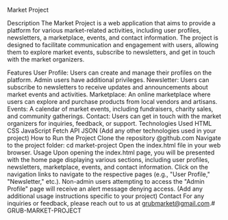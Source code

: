 Market Project

Description
The Market Project is a web application that aims to provide a platform for various market-related activities, including user profiles, newsletters, a marketplace, events, and contact information. The project is designed to facilitate communication and engagement with users, allowing them to explore market events, subscribe to newsletters, and get in touch with the market organizers.

Features
User Profile: Users can create and manage their profiles on the platform. Admin users have additional privileges.
Newsletter: Users can subscribe to newsletters to receive updates and announcements about market events and activities.
Marketplace: An online marketplace where users can explore and purchase products from local vendors and artisans.
Events: A calendar of market events, including fundraisers, charity sales, and community gatherings.
Contact: Users can get in touch with the market organizers for inquiries, feedback, or support.
Technologies Used
HTML
CSS
JavaScript
Fetch API 
JSON 
(Add any other technologies used in your project)
How to Run the Project
Clone the repository @github.com
Navigate to the project folder: cd market-project
Open the index.html file in your web browser.
Usage
Upon opening the index.html page, you will be presented with the home page displaying various sections, including user profiles, newsletters, marketplace, events, and contact information.
Click on the navigation links to navigate to the respective pages (e.g., "User Profile," "Newsletter," etc.).
Non-admin users attempting to access the "Admin Profile" page will receive an alert message denying access.
(Add any additional usage instructions specific to your project)
Contact
For any inquiries or feedback, please reach out to us at grubmarket@gmail.com.# GRUB-MARKET-PROJECT
